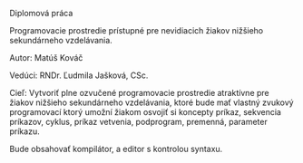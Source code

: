Diplomová práca

Programovacie prostredie prístupné pre nevidiacich žiakov nižšieho sekundárneho vzdelávania.

Autor:	Matúš Kováč

Vedúci: 	RNDr. Ľudmila Jašková, CSc.

Cieľ: Vytvoriť plne ozvučené programovacie prostredie atraktívne pre žiakov
nižšieho sekundárneho vzdelávania, ktoré bude mať vlastný zvukový programovací ktorý umožní žiakom osvojiť si koncepty príkaz, sekvencia príkazov, cyklus, príkaz vetvenia, podprogram, premenná, parameter príkazu.

Bude obsahovať kompilátor, a editor s kontrolou syntaxu.
